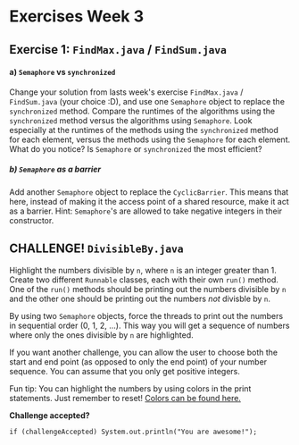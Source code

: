 # Exercises Week 3

## Exercise 1: `FindMax.java` / `FindSum.java`

#### a) `Semaphore` vs `synchronized`
Change your solution from lasts week's exercise `FindMax.java` / `FindSum.java` (your choice :D), and use one `Semaphore` object to replace the `synchronized` method. Compare the runtimes of the algorithms using the `synchronized` method versus the algorithms using `Semaphore`. Look especially at the runtimes of the methods using the `synchronized` method for each element, versus the methods using the `Semaphore` for each element. What do you notice? Is `Semaphore` or `synchronized` the most efficient?

##### b) `Semaphore` as a barrier
Add another `Semaphore` object to replace the `CyclicBarrier`. This means that here, instead of making it the access point of a shared resource, make it act as a barrier. Hint: `Semaphore`'s are allowed to take negative integers in their constructor.

## CHALLENGE! `DivisibleBy.java`
Highlight the numbers divisible by `n`, where `n` is an integer greater than 1. Create two different `Runnable` classes, each with their own `run()` method. One of the `run()` methods should be printing out the numbers divisible by `n` and the other one should be printing out the numbers *not* divisble by `n`.

By using two `Semaphore` objects, force the threads to print out the numbers in sequential order (0, 1, 2, ...). This way you will get a sequence of numbers where only the ones divisible by `n` are highlighted.

If you want another challenge, you can allow the user to choose both the start and end point (as opposed to only the end point) of your number sequence. You can assume that you only get positive integers.

Fun tip: You can highlight the numbers by using colors in the print statements. Just remember to reset! [Colors can be found here.](https://stackoverflow.com/questions/5762491/how-to-print-color-in-console-using-system-out-println)

**Challenge accepted?**

```
if (challengeAccepted) System.out.println("You are awesome!");
```
